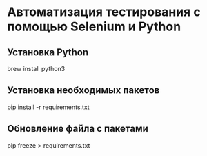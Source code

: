 # Автоматизация тестирования с помощью Selenium и Python

## Установка Python
brew install python3

## Установка необходимых пакетов
pip install -r requirements.txt

## Обновление файла с пакетами
pip freeze > requirements.txt
